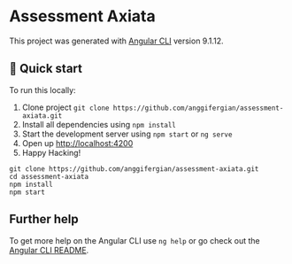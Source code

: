 # Assessment Axiata

This project was generated with [Angular CLI](https://github.com/angular/angular-cli) version 9.1.12.

## 🚀 Quick start

To run this locally:

1. Clone project `git clone https://github.com/anggifergian/assessment-axiata.git`
2. Install all dependencies using `npm install`
3. Start the development server using `npm start` or `ng serve`
4. Open up [http://localhost:4200](http://localhost:4200)
5. Happy Hacking!

```CLI
git clone https://github.com/anggifergian/assessment-axiata.git
cd assessment-axiata
npm install
npm start
```

## Further help

To get more help on the Angular CLI use `ng help` or go check out the [Angular CLI README](https://github.com/angular/angular-cli/blob/master/README.md).
